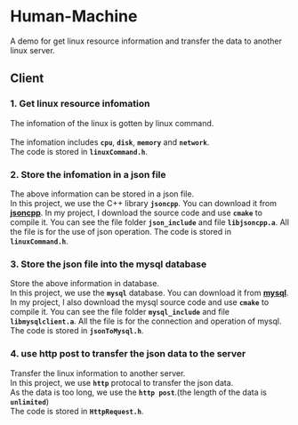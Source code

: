# Human-Machine

A demo for get linux resource information and transfer the data to another linux server.<br>

## Client

### 1. Get linux resource infomation

The infomation of the linux is gotten by linux command.<br><br>
The infomation includes **`cpu`**, **`disk`**, **`memory`** and **`network`**.<br>
The code is stored in **`linuxCommand.h`**.<br>

### 2. Store the infomation in a json file

The above information can be stored in a json file.<br>
In this project, we use the C++ library **`jsoncpp`**. You can download it from **[jsoncpp](https://github.com/open-source-parsers/jsoncpp)**. In my project, I download the source code and use **`cmake`** to compile it. You can see the file folder **`json_include`** and file **`libjsoncpp.a`**. All the file is for the use of json operation.
The code is stored in **`linuxCommand.h`**.<br>

### 3. Store the json file into the mysql database

Store the above information in database.<br>
In this project, we use the **`mysql`** database. You can download it from **[mysql](https://www.mysql.com/downloads/)**. In my project, I also download the mysql source code and use **`cmake`** to compile it. You can see the file folder **`mysql_include`** and file **`libmysqlclient.a`**. All the file is for the connection and operation of mysql.<br>
The code is stored in **`jsonToMysql.h`**.<br>

### 4. use http post to transfer the json data to the server

Transfer the linux information to another server.<br>
In this project, we use **`http`** protocal to transfer the json data.<br>
As the data is too long, we use the **`http post`**.(the length of the data is **`unlimited`**)<br>
The code is stored in **`HttpRequest.h`**.<br>

